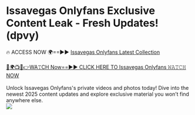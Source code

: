 # Issavegas Onlyfans Exclusive Content Leak - Fresh Updates! (dpvy)

🔥 ACCESS NOW 🌍==►► <a href="https://tinyurl.com/kvy9nzfs" rel="nofollow">Issavegas Onlyfans Latest Collection</a>
<br><br>
[🔴🌍📺📱👉WA𝚃CH Now==►► CLICK HERE TO Issavegas Onlyfans 𝚆𝙰𝚃𝙲𝙷 NOW](https://tinyurl.com/kvy9nzfs)
<br><br>
Unlock Issavegas Onlyfans's private videos and photos today! Dive into the newest 2025 content updates and explore exclusive material you won’t find anywhere else.
<br>
<a href="https://tinyurl.com/kvy9nzfs" rel="nofollow" data-target="animated-image.originalLink"><img src="https://camo.githubusercontent.com/8a4f000d20f83aca3bf7ec5f350d767afa0574a8a352519fd8cfa583a6f93a33/68747470733a2f2f692e696d6775722e636f6d2f644a486b345a712e676966" data-canonical-src="https://i.imgur.com/dJHk4Zq.gif" style="max-width: 100%; display: inline-block;" data-target="animated-image.originalImage"></a>
<br>
